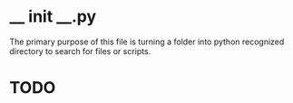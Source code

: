 # __ init __.py

The primary purpose of this file is turning a folder into python recognized directory to search for files or scripts.

# TODO #
